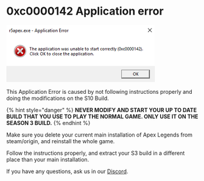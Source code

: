 # 0xc0000142 Application error

![](../.gitbook/assets/image%20%2811%29.png)

This Application Error is caused by not following instructions properly and doing the modifications on the S10 Build.

{% hint style="danger" %}
**NEVER MODIFY AND START YOUR UP TO DATE BUILD THAT YOU USE TO PLAY THE NORMAL GAME. ONLY USE IT ON THE SEASON 3 BUILD.**
{% endhint %}

Make sure you delete your current main installation of Apex Legends from steam/origin, and reinstall the whole game.

Follow the instructions properly, and extract your S3 build in a different place than your main installation.

If you have any questions, ask us in our [Discord](https://discord.gg/R5Reloaded).

